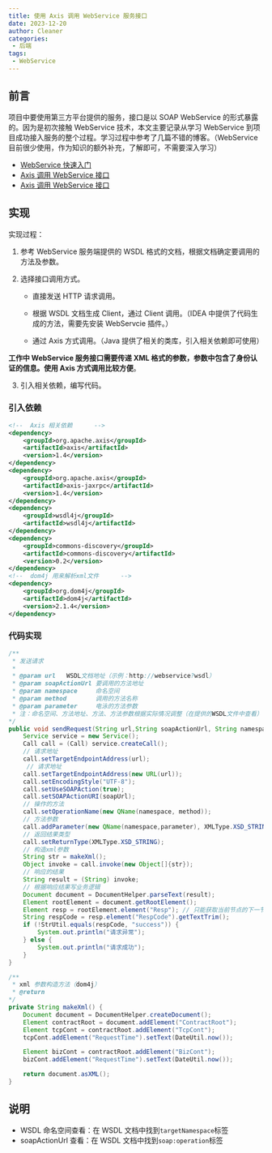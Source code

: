 ```yaml
---
title: 使用 Axis 调用 WebService 服务接口
date: 2023-12-20
author: Cleaner
categories: 
 - 后端
tags: 
 - WebService
---
```


## 前言

项目中要使用第三方平台提供的服务，接口是以 SOAP WebService 的形式暴露的。因为是初次接触 WebService 技术，本文主要记录从学习 WebService 到项目成功接入服务的整个过程。学习过程中参考了几篇不错的博客。（WebService 目前很少使用，作为知识的额外补充，了解即可，不需要深入学习）

* [WebService 快速入门](https://zhuanlan.zhihu.com/p/126507013)
* [Axis 调用 WebService 接口](https://www.cnblogs.com/archermeng/p/8587537.html)
* [Axis 调用 WebService 接口](https://blog.csdn.net/qq_33236248/article/details/80436688)

## 实现

实现过程：

1. 参考 WebService 服务端提供的 WSDL 格式的文档，根据文档确定要调用的方法及参数。

2. 选择接口调用方式。
   * 直接发送 HTTP 请求调用。

   * 根据 WSDL 文档生成 Client，通过 Client 调用。（IDEA 中提供了代码生成的方法，需要先安装 WebServcie 插件。）

   * 通过 Axis 方式调用。（Java 提供了相关的类库，引入相关依赖即可使用）

**工作中 WebService 服务接口需要传递 XML 格式的参数，参数中包含了身份认证的信息。使用 Axis 方式调用比较方便**。


3. 引入相关依赖，编写代码。

### 引入依赖

~~~xml
<!--  Axis 相关依赖      -->
<dependency>
    <groupId>org.apache.axis</groupId>
    <artifactId>axis</artifactId>
    <version>1.4</version>
</dependency>
<dependency>
    <groupId>org.apache.axis</groupId>
    <artifactId>axis-jaxrpc</artifactId>
    <version>1.4</version>
</dependency>
<dependency>
    <groupId>wsdl4j</groupId>
    <artifactId>wsdl4j</artifactId>
</dependency>
<dependency>
    <groupId>commons-discovery</groupId>
    <artifactId>commons-discovery</artifactId>
    <version>0.2</version>
</dependency>
<!--  dom4j 用来解析xml文件      -->
<dependency>
    <groupId>org.dom4j</groupId>
    <artifactId>dom4j</artifactId>
    <version>2.1.4</version>
</dependency>
~~~

### 代码实现

```java
/**
 * 发送请求
 *
 * @param url	WSDL文档地址（示例：http://webservice?wsdl）
 * @param soapActionUrl	要调用的方法地址
 * @param namespace	    命名空间
 * @param method	    调用的方法名称
 * @param parameter	    电泳的方法参数
 * 注：命名空间、方法地址、方法、方法参数根据实际情况调整（在提供的WSDL文件中查看）
*/
public void sendRequest(String url,String soapActionUrl, String namespace, String method,String parameter) throws Exception {
    Service service = new Service();
    Call call = (Call) service.createCall();
    // 请求地址
    call.setTargetEndpointAddress(url);
     // 请求地址
    call.setTargetEndpointAddress(new URL(url));
    call.setEncodingStyle("UTF-8");
    call.setUseSOAPAction(true);
    call.setSOAPActionURI(soapUrl);
    // 操作的方法
    call.setOperationName(new QName(namespace, method));
    // 方法参数
    call.addParameter(new QName(namespace,parameter), XMLType.XSD_STRING, ParameterMode.IN);
    // 返回结果类型
    call.setReturnType(XMLType.XSD_STRING);
    // 构造xml参数
    String str = makeXml();
    Object invoke = call.invoke(new Object[]{str});
    // 响应的结果
    String result = (String) invoke;
	// 根据响应结果写业务逻辑
    Document document = DocumentHelper.parseText(result);
    Element rootElement = document.getRootElement();
    Element resp = rootElement.element("Resp");	// 只能获取当前节点的下一节点
    String respCode = resp.element("RespCode").getTextTrim();
    if (!StrUtil.equals(respCode, "success")) {
        System.out.println("请求异常");
    } else {
        System.out.println("请求成功");
    }
}

/**
 * xml 参数构造方法（dom4j）
 * @return
*/
private String makeXml() {
    Document document = DocumentHelper.createDocument();
    Element contractRoot = document.addElement("ContractRoot");
    Element tcpCont = contractRoot.addElement("TcpCont");
    tcpCont.addElement("RequestTime").setText(DateUtil.now());

    Element bizCont = contractRoot.addElement("BizCont");
    bizCont.addElement("RequestTime").setText(DateUtil.now());

    return document.asXML();
}
```

## 说明

* WSDL 命名空间查看：在 WSDL 文档中找到`targetNamespace`标签
* soapActionUrl 查看：在 WSDL 文档中找到`soap:operation`标签